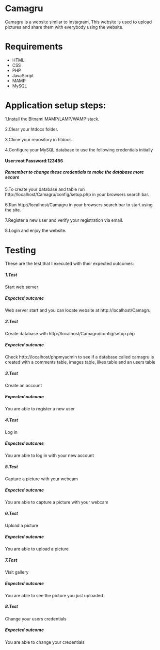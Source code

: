 # Camagru
Camagru is a website similar to Instagram. This website is used to upload pictures and share them with everybody using the website.
# Requirements
* HTML
* CSS
* PHP
* JavaScript
* MAMP
* MySQL

# Application setup steps:
1.Install the Bitnami MAMP/LAMP/WAMP stack.\
\
2.Clear your htdocs folder.\
\
3.Clone your repository in htdocs.\
\
4.Configure your MySQL database to use the following credentials initially
#### User:root Password:123456

##### Remember to change these credentials to make the database more secure

5.To create your database and table run http://localhost/Camagru/config/setup.php in your browsers search bar.\
\
6.Run http://localhost/Camagru in your browsers search bar to start using the site.\
\
7.Register a new user and verify your registration via email.\
\
8.Login and enjoy the website.

# Testing
These are the test that I executed with their expected outcomes:
##### 1.Test
Start web server
##### Expected outcome
Web server start and you can locate website at http://localhost/Camagru
##### 2.Test
Create database with http://localhost/Camagru/config/setup.php
##### Expected outcome
Check http://localhost/phpmyadmin to see if a database called camagru is created with a comments table, images table, likes table and an users table
##### 3.Test
Create an account
##### Expected outcome
You are able to register a new user
##### 4.Test
Log in
##### Expected outcome
You are able to log in with your new account
##### 5.Test
Capture a picture with your webcam
##### Expected outcome
You are able to capture a picture with your webcam
##### 6.Test
Upload a picture
##### Expected outcome
You are able to upload a picture
##### 7.Test
Visit gallery
##### Expected outcome
You are able to see the picture you just uploaded
##### 8.Test
Change your users credentials
##### Expected outcome
You are able to change your credentials
